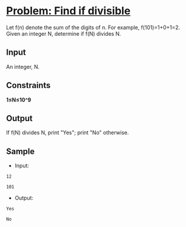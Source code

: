 # [Problem: Find if divisible](https://my.newtonschool.co/playground/code/17b0jj2oh230)

Let f(n) denote the sum of the digits of n. For example, f(101)=1+0+1=2. Given an integer N, determine if f(N) divides N.

## Input

An integer, N.

## Constraints

**1≤N≤10^9**

## Output

If f(N) divides N, print "Yes"; print "No" otherwise.

## Sample

- Input:
```
12

101
```

- Output:
```
Yes

No
```
